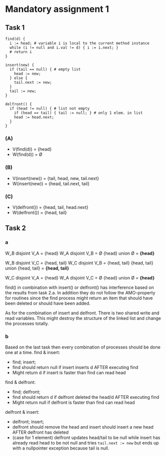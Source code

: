 # Mandatory assignment 1


## Task 1
```
find(d) {
  i := head; # variable i is local to the current method instance
  while (i != null and i.val != d) { i := i.next; }
  # return i
}
```

```
insert(new) {
  if (tail == null) { # empty list
    head := new;
  } else {
    tail.next := new;
  }
  tail := new;
}
```

```
delfront() {
  if (head != null) { # list not empty
    if (head == tail) { tail := null; } # only 1 elem. in list
    head := head.next;
  }
}
```

### (A)
- V(find(d)) = {head}
- W(find(d)) = Ø

### (B)
- V(insert(new)) = {tail, head, new, tail.next}
- W(insert(new)) = {head, tail.next, tail}

### (C)
- V(delfront()) = {head, tail, head.next}
- W(delfront()) = {head, tail}


## Task 2
### a
W_B disjoint V_A = {head}
W_A disjoint V_B = Ø
{head} union Ø = **{head}**

W_B disjoint V_C = {head, tail}
W_C disjoint V_B = {head, tail}
{head, tail} union {head, tail} = **{head, tail}**

W_C disjoint V_A = {head}
W_A disjoint V_C = Ø
{head} union Ø = **{head}**

find() in combination with insert() or delfront() has interference based on the results from task 2.a. In addition they do not follow the AMO-property for routines since the find process might return an item that should have been deleted or should have been added.

As for the combination of insert and delfront. There is two shared write and read variables. This might destroy the structure of the linked list and change the processes totally. 

### b
Based on the last task then every combination of processes should be done one at a time. 
find & insert:
- find; insert;
- find should return null if insert inserts d AFTER executing find
- Might return d if insert is faster than find can read head

find & delfront:
- find; delfront;
- find should return d if delfront deleted the head/d AFTER executing find
- Might return null if delfront is faster than find can read head

delfront & insert:
- delfront; insert;
- delfront should remove the head and insert should insert a new head AFTER delfront has deleted
- (case for 1 element) delfront updates head/tail to be null while insert has already read head to be not null and tries `tail.next := new` but ends up with a nullpointer exception because tail is null.

